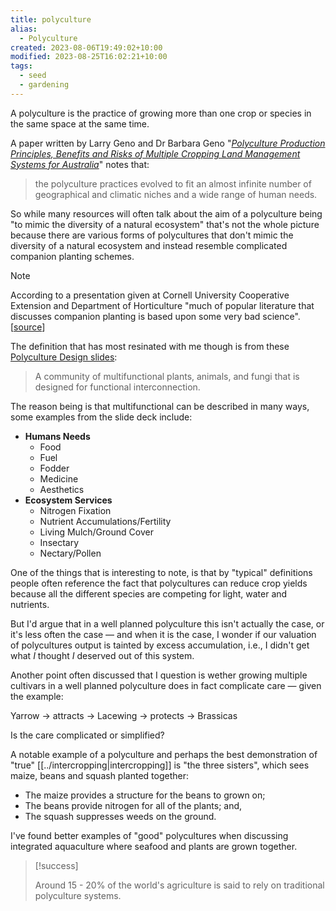 ```yaml
---
title: polyculture
alias:
  - Polyculture
created: 2023-08-06T19:49:02+10:00
modified: 2023-08-25T16:02:21+10:00
tags:
  - seed
  - gardening
---
```


A polyculture is the practice of growing more than one crop or species in the same space at the same time.

A paper written by Larry Geno and Dr Barbara Geno "*[Polyculture Production Principles, Benefits and Risks of Multiple Cropping Land Management Systems for Australia](https://agrifutures.com.au/wp-content/uploads/publications/01-034.pdf)*" notes that:

> the polyculture practices evolved to fit an almost infinite number of geographical and climatic niches and a wide range of human needs.

So while many resources will often talk about the aim of a polyculture being "to mimic the diversity of a natural ecosystem" that's not the whole picture because there are various forms of polycultures that don't mimic the diversity of a natural ecosystem and instead resemble complicated companion planting schemes.

> [!note]
> 
> According to a presentation given at Cornell University Cooperative Extension and Department of Horticulture "much of popular literature that discusses companion planting is based upon some very bad science". [[source](http://www.hort.cornell.edu/brewer/polycultures/Polyculture%20Design%20slides.pdf)]

The definition that has most resinated with me though is from these [Polyculture Design slides](http://www.hort.cornell.edu/brewer/polycultures/Polyculture%20Design%20slides.pdf):

> A community of multifunctional plants, animals, and fungi that is designed for functional interconnection.

The reason being is that multifunctional can be described in many ways, some examples from the slide deck include:
- **Humans Needs**
	- Food
	- Fuel
	- Fodder
	- Medicine
	- Aesthetics
- **Ecosystem Services**
	- Nitrogen Fixation
	- Nutrient Accumulations/Fertility
	- Living Mulch/Ground Cover
	- Insectary
	- Nectary/Pollen

One of the things that is interesting to note, is that by "typical" definitions people often reference the fact that polycultures can reduce crop yields because all the different species are competing for light, water and nutrients.

But I'd argue that in a well planned polyculture this isn't actually the case, or it's less often the case — and when it is the case, I wonder if our valuation of polycultures output is tainted by excess accumulation, i.e., I didn't get what *I* thought *I* deserved out of this system.

Another point often discussed that I question is wether growing multiple cultivars in a well planned polyculture does in fact complicate care — given the example:

Yarrow → attracts → Lacewing → protects → Brassicas

Is the care complicated or simplified?

A notable example of a polyculture and perhaps the best demonstration of "true" [[../intercropping|intercropping]] is "the three sisters", which sees maize, beans and squash planted together:
- The maize provides a structure for the beans to grown on;
- The beans provide nitrogen for all of the plants; and,
- The squash suppresses weeds on the ground.

I've found better examples of "good" polycultures when discussing integrated aquaculture where seafood and plants are grown together.

>[!success]
>
> Around 15 - 20% of the world's agriculture is said to rely on traditional polyculture systems.

